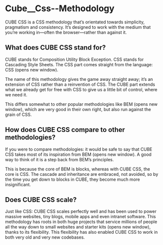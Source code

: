 # Cube__Css--Methodology

CUBE CSS is a CSS methodology that’s orientated towards simplicity, pragmatism and consistency. It’s designed to work with the medium that you’re working in—often the browser—rather than against it.

## What does CUBE CSS stand for?
CUBE stands for Composition Utility Block Exception. CSS stands for Cascading Style Sheets. The CSS part comes straight from the language: CSS (opens new window).

The name of this methodology gives the game away straight away; it’s an extension of CSS rather than a reinvention of CSS. The CUBE part extends what we already get for free with CSS to give us a little bit of control, where we need it.

This differs somewhat to other popular methodologies like BEM (opens new window), which are very good in their own right, but also run against the grain of CSS.

## How does CUBE CSS compare to other methodologies?
If you were to compare methodologies: it would be safe to say that CUBE CSS takes most of its inspiration from BEM (opens new window). A good way to think of it is a step back from BEM’s principles.

This is because the core of BEM is blocks, whereas with CUBE CSS, the core is CSS. The cascade and inheritance are embraced, not avoided, so by the time you get down to blocks in CUBE, they become much more insignificant.

## Does CUBE CSS scale?
Just like CSS: CUBE CSS scales perfectly well and has been used to power massive websites, tiny blogs, mobile apps and even intranet software. This methodology has roots in both huge projects that service millions of people all the way down to small websites and starter kits (opens new window), thanks to its flexibility. This flexibility has also enabled CUBE CSS to work in both very old and very new codebases.

